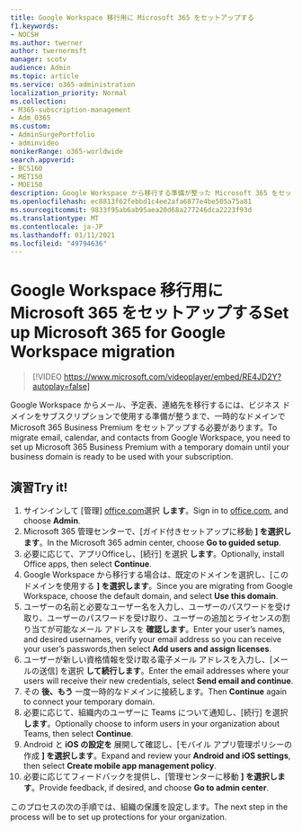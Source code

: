 ```yaml
---
title: Google Workspace 移行用に Microsoft 365 をセットアップする
f1.keywords:
- NOCSH
ms.author: twerner
author: twernermsft
manager: scotv
audience: Admin
ms.topic: article
ms.service: o365-administration
localization_priority: Normal
ms.collection:
- M365-subscription-management
- Adm_O365
ms.custom:
- AdminSurgePortfolio
- adminvideo
monikerRange: o365-worldwide
search.appverid:
- BCS160
- MET150
- MOE150
description: Google Workspace から移行する準備が整った Microsoft 365 をセットアップする方法について説明します。
ms.openlocfilehash: ec8813f62febbd1c4ee2afa6877e4be505a75a81
ms.sourcegitcommit: 9833f95ab6ab95aea20d68a277246dca2223f93d
ms.translationtype: MT
ms.contentlocale: ja-JP
ms.lasthandoff: 01/11/2021
ms.locfileid: "49794636"
---
```

# <a name="set-up-microsoft-365-for-google-workspace-migration"></a><span data-ttu-id="1e3bf-103">Google Workspace 移行用に Microsoft 365 をセットアップする</span><span class="sxs-lookup"><span data-stu-id="1e3bf-103">Set up Microsoft 365 for Google Workspace migration</span></span>

> [!VIDEO https://www.microsoft.com/videoplayer/embed/RE4JD2Y?autoplay=false]

<span data-ttu-id="1e3bf-104">Google Workspace からメール、予定表、連絡先を移行するには、ビジネス ドメインをサブスクリプションで使用する準備が整うまで、一時的なドメインで Microsoft 365 Business Premium をセットアップする必要があります。</span><span class="sxs-lookup"><span data-stu-id="1e3bf-104">To migrate email, calendar, and contacts from Google Workspace, you need to set up Microsoft 365 Business Premium with a temporary domain until your business domain is ready to be used with your subscription.</span></span>

## <a name="try-it"></a><span data-ttu-id="1e3bf-105">演習</span><span class="sxs-lookup"><span data-stu-id="1e3bf-105">Try it!</span></span> 

1. <span data-ttu-id="1e3bf-106">サインインして [管理] [office.com](https://office.com)選択 **します**。</span><span class="sxs-lookup"><span data-stu-id="1e3bf-106">Sign in to [office.com](https://office.com),  and choose **Admin**.</span></span>
1. <span data-ttu-id="1e3bf-107">Microsoft 365 管理センターで、[ガイド付きセットアップに移動 **] を選択します**。</span><span class="sxs-lookup"><span data-stu-id="1e3bf-107">In the Microsoft 365 admin center, choose **Go to guided setup**.</span></span> 
1. <span data-ttu-id="1e3bf-108">必要に応じて、アプリOfficeし、[続行] を選択 **します**。</span><span class="sxs-lookup"><span data-stu-id="1e3bf-108">Optionally, install Office apps, then select **Continue**.</span></span> 
1. <span data-ttu-id="1e3bf-109">Google Workspace から移行する場合は、既定のドメインを選択し、[このドメインを使用する **] を選択します**。</span><span class="sxs-lookup"><span data-stu-id="1e3bf-109">Since you are migrating from Google Workspace, choose the default domain, and select **Use this domain**.</span></span> 
1. <span data-ttu-id="1e3bf-110">ユーザーの名前と必要なユーザー名を入力し、ユーザーのパスワードを受け取り、ユーザーのパスワードを受け取り、ユーザーの追加とライセンスの割り当てが可能なメール アドレスを **確認します**。</span><span class="sxs-lookup"><span data-stu-id="1e3bf-110">Enter your user’s names, and desired usernames, verify your email address so you can receive your user’s passwords,then select **Add users and assign licenses**.</span></span> 
1. <span data-ttu-id="1e3bf-111">ユーザーが新しい資格情報を受け取る電子メール アドレスを入力し、[メールの送信] を選択 **して続行します**。</span><span class="sxs-lookup"><span data-stu-id="1e3bf-111">Enter the email addresses where your users will receive their new credentials, select **Send email and continue**.</span></span>
1. <span data-ttu-id="1e3bf-112">その **後、もう** 一度一時的なドメインに接続します。</span><span class="sxs-lookup"><span data-stu-id="1e3bf-112">Then **Continue** again to connect your temporary domain.</span></span> 
1. <span data-ttu-id="1e3bf-113">必要に応じて、組織内のユーザーに Teams について通知し、[続行] を選択 **します**。</span><span class="sxs-lookup"><span data-stu-id="1e3bf-113">Optionally choose to inform users in your organization about Teams, then select **Continue**.</span></span>
1. <span data-ttu-id="1e3bf-114">Android と **iOS の設定を** 展開して確認し、[モバイル アプリ管理ポリシーの作成 **] を選択します**。</span><span class="sxs-lookup"><span data-stu-id="1e3bf-114">Expand and review your **Android and iOS settings**, then select **Create mobile app management policy**.</span></span>
1. <span data-ttu-id="1e3bf-115">必要に応じてフィードバックを提供し、[管理センターに移動 **] を選択します**。</span><span class="sxs-lookup"><span data-stu-id="1e3bf-115">Provide feedback, if desired, and choose **Go to admin center**.</span></span>

<span data-ttu-id="1e3bf-116">このプロセスの次の手順では、組織の保護を設定します。</span><span class="sxs-lookup"><span data-stu-id="1e3bf-116">The next step in the process will be to set up protections for your organization.</span></span>